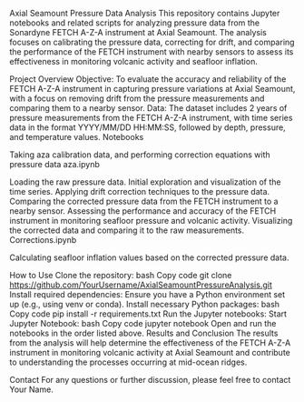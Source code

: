 Axial Seamount Pressure Data Analysis
This repository contains Jupyter notebooks and related scripts for analyzing pressure data from the Sonardyne FETCH A-Z-A instrument at Axial Seamount. The analysis focuses on calibrating the pressure data, correcting for drift, and comparing the performance of the FETCH instrument with nearby sensors to assess its effectiveness in monitoring volcanic activity and seafloor inflation.

Project Overview
Objective: To evaluate the accuracy and reliability of the FETCH A-Z-A instrument in capturing pressure variations at Axial Seamount, with a focus on removing drift from the pressure measurements and comparing them to a nearby sensor.
Data: The dataset includes 2 years of pressure measurements from the FETCH A-Z-A instrument, with time series data in the format YYYY/MM/DD HH:MM:SS, followed by depth, pressure, and temperature values.
Notebooks

Taking aza calibration data, and performing correction equations with pressure data
aza.ipynb


Loading the raw pressure data.
Initial exploration and visualization of the time series.
Applying drift correction techniques to the pressure data.
Comparing the corrected pressure data from the FETCH instrument to a nearby sensor.
Assessing the performance and accuracy of the FETCH instrument in monitoring seafloor pressure and volcanic activity.
Visualizing the corrected data and comparing it to the raw measurements.
Corrections.ipynb



Calculating seafloor inflation values based on the corrected pressure data.

How to Use
Clone the repository:
bash
Copy code
git clone https://github.com/YourUsername/AxialSeamountPressureAnalysis.git
Install required dependencies:
Ensure you have a Python environment set up (e.g., using venv or conda).
Install necessary Python packages:
bash
Copy code
pip install -r requirements.txt
Run the Jupyter notebooks:
Start Jupyter Notebook:
bash
Copy code
jupyter notebook
Open and run the notebooks in the order listed above.
Results and Conclusion
The results from the analysis will help determine the effectiveness of the FETCH A-Z-A instrument in monitoring volcanic activity at Axial Seamount and contribute to understanding the processes occurring at mid-ocean ridges.

Contact
For any questions or further discussion, please feel free to contact Your Name.
